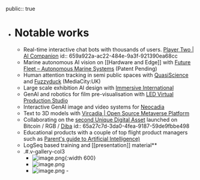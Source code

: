 public:: true

- # Notable works
	- Real-time interactive chat bots with thousands of users.  [Player Two | AI Companion](https://playertwo.ai/)
	  id:: 659a922a-ac22-484e-9a3f-921390ea68cc
	- Marine autonomous AI vision on [[Hardware and Edge]] with [Future Fleet – Autonomous Marine Systems](https://futurefleet.co/) (Patent Pending)
	- Human attention tracking in semi public spaces with [QuasiScience](https://quasiscience.com/) and [Fuzzyduck](https://fuzzyduck.co.uk/) (MediaCity:UK)
	- Large scale exhibition AI design with [Immersive International](https://www.immersive.international/)
	- GenAI and robotics for film pre-visualisation with [LED Virtual Production Studio](https://www.pathwayxr.studio/)
	- Interactive GenAI image and video systems for [Neocadia](https://neocadia.com/)
	- Text to 3D models with [Vircadia | Open Source Metaverse Platform](https://vircadia.com/)
	- Collaborating on the [second Unique Digital Asset](https://twitter.com/Single_Use_Seal) launched on Bitcoin / RGB / [Diba](https://diba.io/)
	  id:: 65a27c7d-3da0-4fea-9187-59de9fbbe498
	- Educational products with a couple of top flight product managers such as [Parent's guide to Artificial Intelligence)](https://parentsguidetoai.com/)
	- LogSeq based training and [[presentation]] material**
	- .#.v-gallery-col3
		- ![image.png](../assets/image_1704299260090_0.png){:width 600}
		- ![image.png](../assets/image_1705148081233_0.png)
		- ![image.png](../assets/image_1705148236040_0.png) -